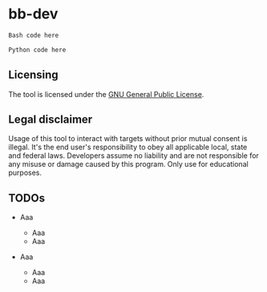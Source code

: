 # bb-dev

```Bash
Bash code here
```

```Python
Python code here
```

## Licensing

The tool is licensed under the [GNU General Public License](https://www.gnu.org/licenses/gpl-3.0.en.html).

## Legal disclaimer

Usage of this tool to interact with targets without prior mutual consent is illegal. It's the end user's responsibility to obey all applicable local, state and federal laws. Developers assume no liability and are not responsible for any misuse or damage caused by this program. Only use for educational purposes.

## TODOs

* Aaa
  - Aaa
  - Aaa

* Aaa
  - Aaa
  - Aaa
